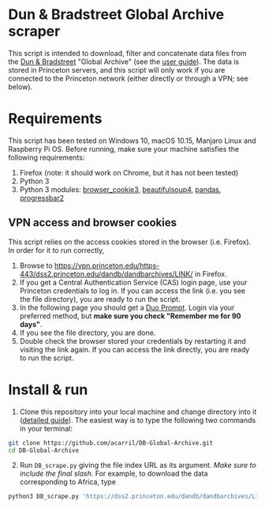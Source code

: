 # Dun & Bradstreet Global Archive scraper

This script is intended to download, filter and concatenate data files from the [Dun & Bradstreet](https://www.dnb.com/) "Global Archive" (see the [user guide](/D&BHistoricalGlobal-UserGuide.pdf)).
The data is stored in Princeton servers, and this script will only work if you are connected to the Princeton network (either directly or through a VPN; see below).

# Requirements

This script has been tested on Windows 10, macOS 10.15, Manjaro Linux and Raspberry Pi OS.
Before running, make sure your machine satisfies the following requirements:
1. Firefox (note: it should work on Chrome, but it has not been tested)
2. Python 3
3. Python 3 modules: [browser_cookie3](https://pypi.org/project/browser-cookie3/), [beautifulsoup4](https://pypi.org/project/beautifulsoup4/), [pandas](https://pypi.org/project/pandas/), [progressbar2](https://pypi.org/project/progressbar2/)

## VPN access and browser cookies

This script relies on the access cookies stored in the browser (i.e. Firefox). In order for it to run correctly,
1. Browse to https://vpn.princeton.edu/https-443/dss2.princeton.edu/dandb/dandbarchives/LINK/ in Firefox.
2. If you get a Central Authentication Service (CAS) login page, use your Princeton credentials to log in. If you can access the link (i.e. you see the file directory), you are ready to run the script.
3. In the following page you should get a [Duo Prompt](https://guide.duo.com/prompt). Login via your preferred method, but **make sure you check "Remember me for 90 days"**.
4. If you see the file directory, you are done.
5. Double check the browser stored your credentials by restarting it and visiting the link again. If you can access the link directly, you are ready to run the script.

# Install & run

1. Clone this repository into your local machine and change directory into it ([detailed guide](https://docs.github.com/en/github/creating-cloning-and-archiving-repositories/cloning-a-repository)).
The easiest way is to type the following two commands in your terminal:
```sh
git clone https://github.com/acarril/DB-Global-Archive.git
cd DB-Global-Archive
```
2. Run `DB_scrape.py` giving the file index URL as its argument. *Make sure to include the final slash*. For example, to download the data corresponding to Africa, type
```sh
python3 DB_scrape.py 'https://dss2.princeton.edu/dandb/dandbarchives/LINK/AF/'
```

